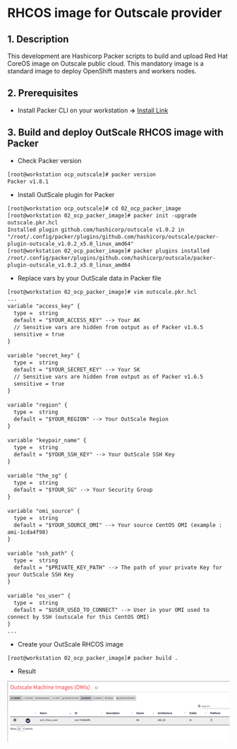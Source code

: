 # RHCOS image for Outscale provider

## 1. Description

This development are Hashicorp Packer scripts to build and upload Red Hat CoreOS image on Outscale public cloud. This mandatory image is a standard image to deploy OpenShift masters and workers nodes.

## 2. Prerequisites

- Install Packer CLI on your workstation **->** [Install Link](https://learn.hashicorp.com/tutorials/packer/get-started-install-cli)

## 3. Build and deploy OutScale RHCOS image with Packer

- Check Packer version
```
[root@workstation ocp_outscale]# packer version
Packer v1.8.1
```

- Install OutScale plugin for Packer
```
[root@workstation ocp_outscale]# cd 02_ocp_packer_image
[root@workstation 02_ocp_packer_image]# packer init -upgrade outscale.pkr.hcl 
Installed plugin github.com/hashicorp/outscale v1.0.2 in "/root/.config/packer/plugins/github.com/hashicorp/outscale/packer-plugin-outscale_v1.0.2_x5.0_linux_amd64"
[root@workstation 02_ocp_packer_image]# packer plugins installed
/root/.config/packer/plugins/github.com/hashicorp/outscale/packer-plugin-outscale_v1.0.2_x5.0_linux_amd64
```

- Replace vars by your OutScale data in Packer file
```
[root@workstation 02_ocp_packer_image]# vim outscale.pkr.hcl
...
variable "access_key" {
  type =  string
  default = "$YOUR_ACCESS_KEY" --> Your AK
  // Sensitive vars are hidden from output as of Packer v1.6.5
  sensitive = true
}

variable "secret_key" {
  type =  string
  default = "$YOUR_SECRET_KEY" --> Your SK
  // Sensitive vars are hidden from output as of Packer v1.6.5
  sensitive = true
}

variable "region" {
  type =  string
  default = "$YOUR_REGION" --> Your OutScale Region
}

variable "keypair_name" {
  type =  string
  default = "$YOUR_SSH_KEY" --> Your OutScale SSH Key
}

variable "the_sg" {
  type =  string
  default = "$YOUR_SG" --> Your Security Group
}

variable "omi_source" {
  type =  string
  default = "$YOUR_SOURCE_OMI" --> Your source CentOS OMI (example : ami-1cda4f98)
}

variable "ssh_path" {
  type =  string
  default = "$PRIVATE_KEY_PATH" --> The path of your private Key for your OutScale SSH Key 
}

variable "os_user" {
  type =  string
  default = "$USER_USED_TO_CONNECT" --> User in your OMI used to connect by SSH (outscale for this CentOS OMI)
}
...
```

- Create your OutScale RHCOS image
```
[root@workstation 02_ocp_packer_image]# packer build .
```

- Result

![omi](../docs/omi.png)
